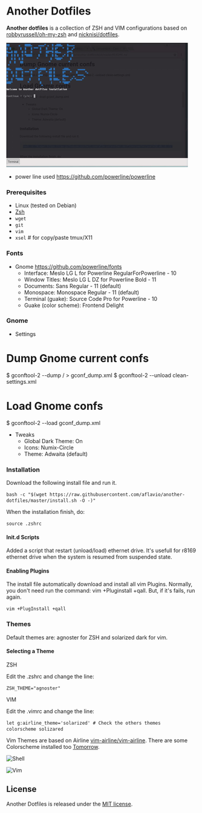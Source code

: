 # Another Dotfiles


__Another dotfiles__ is a collection of ZSH and VIM configurations based on [robbyrussell/oh-my-zsh](https://github.com/robbyrussell/oh-my-zsh) and [nicknisi/dotfiles](https://github.com/nicknisi/dotfiles). 

![alt tag](https://raw.githubusercontent.com/aflavio/another-dotfiles/master/demo.gif)

* power line used
https://github.com/powerline/powerline

### Prerequisites

* Linux (tested on Debian)
* [Zsh](http://www.zsh.org)
* `wget`
* `git`
* `vim`
* `xsel` # for copy/paste tmux/X11

### Fonts ###

* Gnome
    https://github.com/powerline/fonts
    * Interface: Meslo LG L for Powerline RegularForPowerline - 10
    * Window Titles: Meslo LG L DZ for Powerline Bold - 11
    * Documents: Sans Regular - 11 (default)
    * Monospace: Monospace Regular - 11 (default)
    * Terminal (guake): Source Code Pro for Powerline - 10 
    * Guake (color scheme): Frontend Delight

### Gnome ###

* Settings

# Dump Gnome current confs
$ gconftool-2 --dump / > gconf_dump.xml
$ gconftool-2 --unload clean-settings.xml

# Load Gnome confs
$ gconftool-2 --load gconf_dump.xml

* Tweaks
    * Global Dark Theme: On
    * Icons: Numix-Circle
    * Theme: Adwaita (default)

### Installation

Download the following install file and run it. 

```shell
bash -c "$(wget https://raw.githubusercontent.com/aflavio/another-dotfiles/master/install.sh -O -)"
```
 When the installation finish, do:
 
 ```shell
source .zshrc
```
 
#### Init.d Scripts
Added a script that restart (unload/load) ethernet drive. It's usefull for r8169 ethernet drive when the system is resumed from suspended state.

#### Enabling Plugins

The install file automatically download and install all vim Plugins. Normally, you don't need run the command: vim +Pluginstall +qall. But, if it's fails, run again. 

```shell
vim +PlugInstall +qall
```

### Themes

Default themes are: agnoster for ZSH and solarized dark for vim. 

#### Selecting a Theme

ZSH

Edit the .zshrc and change the line:

```shell
ZSH_THEME="agnoster"
```

VIM

Edit the .vimrc and change the line:

```shell
let g:airline_theme='solarized' # Check the others themes
colorscheme solizared 
```

Vim Themes are based on Airline [vim-airline/vim-airline](https://github.com/vim-airline/vim-airline). There are some Colorscheme installed too [Tomorrow](https://github.com/chriskempson/tomorrow-theme). 


![Shell](http://augustomorais.com.br/shell.png)

![Vim](http://augustomorais.com.br/vim.png)


## License

Another Dotfiles is released under the [MIT license](https://raw.githubusercontent.com/aflavio/another-dotfiles/master/LICENSE).
